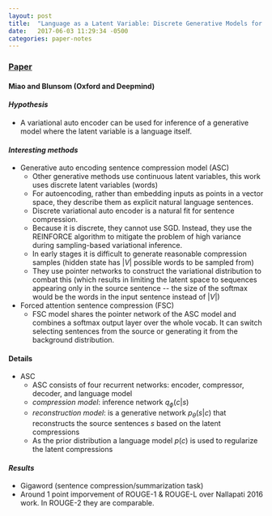 ```yaml
---
layout: post
title:  "Language as a Latent Variable: Discrete Generative Models for Sentence Compression"
date:   2017-06-03 11:29:34 -0500
categories: paper-notes
---
```

### [Paper](http://aclweb.org/anthology/D/D16/D16-1031.pdf)

#### Miao and Blunsom (Oxford and Deepmind)

#### _Hypothesis_

- A variational auto encoder can be used for inference of a generative model where the latent variable is a language itself.

#### _Interesting methods_
- Generative auto encoding sentence compression model (ASC)
  - Other generative methods use continuous latent variables, this work uses discrete latent variables (words)
  - For autoencoding, rather than embedding inputs as points in a vector space, they describe them as explicit natural language sentences.
  - Discrete variational auto encoder is a natural fit for sentence compression.
  - Because it is discrete, they cannot use SGD. Instead, they use the REINFORCE algorithm to mitigate the problem of high variance during sampling-based variational inference.
  - In early stages it is difficult to generate reasonable compression samples (hidden state has $\vert V \vert$ possible words to be sampled from)
  - They use pointer networks to construct the variational distribution to combat this (which results in limiting the latent space to sequences appearing only in the source sentence -- the size of the softmax would be the words in the input sentence instead of $\vert V \vert$)
- Forced attention sentence compression (FSC)
  - FSC model shares the pointer network of the ASC model and combines a softmax output layer over the whole vocab. It can switch selecting sentences from the source or generating it from the background distribution.

#### Details

- ASC
  - ASC consists of four recurrent networks: encoder, compressor, decoder, and language model
  - *compression model*: inference network $q_\phi (c \vert s)$
  - *reconstruction model*: is a generative network $p_\theta (s \vert c)$ that reconstructs the source sentences $s$ based on the latent compressions
  - As the prior distribution a language model $p(c)$ is used to regularize the latent compressions


#### _Results_
- Gigaword (sentence compression/summarization task)
- Around 1 point imporvement of ROUGE-1 & ROUGE-L over Nallapati 2016 work. In ROUGE-2 they are comparable.
